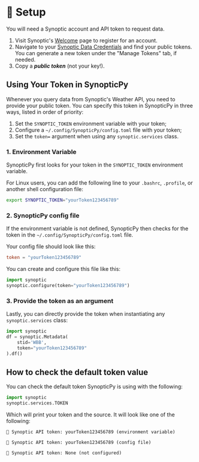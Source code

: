 # 🔨 Setup

You will need a Synoptic account and API token to request data.

1. Visit Synoptic's [Welcome](https://docs.synopticdata.com/services/welcome-to-synoptic-data-s-web-services) page to register for an account.
2. Navigate to your [Synoptic Data Credentials](https://customer.synopticdata.com/credentials/) and find your public tokens. You can generate a new token under the "Manage Tokens" tab, if needed.
3. Copy a **_public token_** (not your key!).

## Using Your Token in SynopticPy

Whenever you query data from Synoptic's Weather API, you need to provide your public token. You can specify this token in SynopticPy in three ways, listed in order of priority:

1. Set the `SYNOPTIC_TOKEN` environment variable with your token;
1. Configure a `~/.config/SynopticPy/config.toml` file with your token;
1. Set the `token=` argument when using any `synoptic.services` class.

### 1. Environment Variable

SynopticPy first looks for your token in the `SYNOPTIC_TOKEN` environment variable.

For Linux users, you can add the following line to your `.bashrc`, `.profile`, or another shell configuration file:

```bash
export SYNOPTIC_TOKEN="yourToken123456789"
```

### 2. SynopticPy config file

If the environment variable is not defined, SynopticPy then checks for the token in the `~/.config/SynopticPy/config.toml` file.

Your config file should look like this:

```toml
token = "yourToken123456789"
```

You can create and configure this file like this:

```python
import synoptic
synoptic.configure(token="yourToken123456789")
```

### 3. Provide the token as an argument

Lastly, you can directly provide the token when instantiating any `synoptic.services` class:

```python
import synoptic
df = synoptic.Metadata(
    stid='WBB',
    token="yourToken123456789"
).df()
```

## How to check the default token value

You can check the default token SynopticPy is using with the following:

```python
import synoptic
synoptic.services.TOKEN
```

Which will print your token and the source. It will look like one of the following:

```
🎫 Synoptic API token: yourToken123456789 (environment variable)
```

```
🎫 Synoptic API token: yourToken123456789 (config file)
```

```
🎫 Synoptic API token: None (not configured)
```
